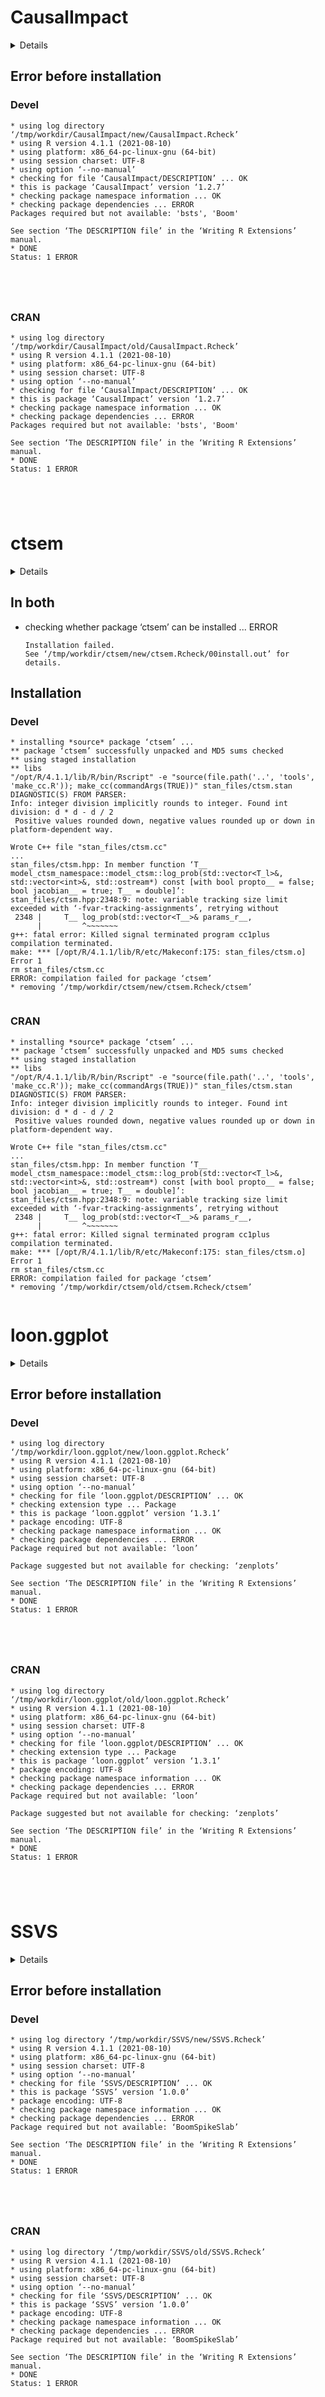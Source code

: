 # CausalImpact

<details>

* Version: 1.2.7
* GitHub: NA
* Source code: https://github.com/cran/CausalImpact
* Date/Publication: 2021-06-07 06:40:02 UTC
* Number of recursive dependencies: 72

Run `cloud_details(, "CausalImpact")` for more info

</details>

## Error before installation

### Devel

```
* using log directory ‘/tmp/workdir/CausalImpact/new/CausalImpact.Rcheck’
* using R version 4.1.1 (2021-08-10)
* using platform: x86_64-pc-linux-gnu (64-bit)
* using session charset: UTF-8
* using option ‘--no-manual’
* checking for file ‘CausalImpact/DESCRIPTION’ ... OK
* this is package ‘CausalImpact’ version ‘1.2.7’
* checking package namespace information ... OK
* checking package dependencies ... ERROR
Packages required but not available: 'bsts', 'Boom'

See section ‘The DESCRIPTION file’ in the ‘Writing R Extensions’
manual.
* DONE
Status: 1 ERROR





```
### CRAN

```
* using log directory ‘/tmp/workdir/CausalImpact/old/CausalImpact.Rcheck’
* using R version 4.1.1 (2021-08-10)
* using platform: x86_64-pc-linux-gnu (64-bit)
* using session charset: UTF-8
* using option ‘--no-manual’
* checking for file ‘CausalImpact/DESCRIPTION’ ... OK
* this is package ‘CausalImpact’ version ‘1.2.7’
* checking package namespace information ... OK
* checking package dependencies ... ERROR
Packages required but not available: 'bsts', 'Boom'

See section ‘The DESCRIPTION file’ in the ‘Writing R Extensions’
manual.
* DONE
Status: 1 ERROR





```
# ctsem

<details>

* Version: 3.6.0
* GitHub: https://github.com/cdriveraus/ctsem
* Source code: https://github.com/cran/ctsem
* Date/Publication: 2022-03-10 11:20:19 UTC
* Number of recursive dependencies: 125

Run `cloud_details(, "ctsem")` for more info

</details>

## In both

*   checking whether package ‘ctsem’ can be installed ... ERROR
    ```
    Installation failed.
    See ‘/tmp/workdir/ctsem/new/ctsem.Rcheck/00install.out’ for details.
    ```

## Installation

### Devel

```
* installing *source* package ‘ctsem’ ...
** package ‘ctsem’ successfully unpacked and MD5 sums checked
** using staged installation
** libs
"/opt/R/4.1.1/lib/R/bin/Rscript" -e "source(file.path('..', 'tools', 'make_cc.R')); make_cc(commandArgs(TRUE))" stan_files/ctsm.stan
DIAGNOSTIC(S) FROM PARSER:
Info: integer division implicitly rounds to integer. Found int division: d * d - d / 2
 Positive values rounded down, negative values rounded up or down in platform-dependent way.

Wrote C++ file "stan_files/ctsm.cc"
...
stan_files/ctsm.hpp: In member function ‘T__ model_ctsm_namespace::model_ctsm::log_prob(std::vector<T_l>&, std::vector<int>&, std::ostream*) const [with bool propto__ = false; bool jacobian__ = true; T__ = double]’:
stan_files/ctsm.hpp:2348:9: note: variable tracking size limit exceeded with ‘-fvar-tracking-assignments’, retrying without
 2348 |     T__ log_prob(std::vector<T__>& params_r__,
      |         ^~~~~~~~
g++: fatal error: Killed signal terminated program cc1plus
compilation terminated.
make: *** [/opt/R/4.1.1/lib/R/etc/Makeconf:175: stan_files/ctsm.o] Error 1
rm stan_files/ctsm.cc
ERROR: compilation failed for package ‘ctsem’
* removing ‘/tmp/workdir/ctsem/new/ctsem.Rcheck/ctsem’


```
### CRAN

```
* installing *source* package ‘ctsem’ ...
** package ‘ctsem’ successfully unpacked and MD5 sums checked
** using staged installation
** libs
"/opt/R/4.1.1/lib/R/bin/Rscript" -e "source(file.path('..', 'tools', 'make_cc.R')); make_cc(commandArgs(TRUE))" stan_files/ctsm.stan
DIAGNOSTIC(S) FROM PARSER:
Info: integer division implicitly rounds to integer. Found int division: d * d - d / 2
 Positive values rounded down, negative values rounded up or down in platform-dependent way.

Wrote C++ file "stan_files/ctsm.cc"
...
stan_files/ctsm.hpp: In member function ‘T__ model_ctsm_namespace::model_ctsm::log_prob(std::vector<T_l>&, std::vector<int>&, std::ostream*) const [with bool propto__ = false; bool jacobian__ = true; T__ = double]’:
stan_files/ctsm.hpp:2348:9: note: variable tracking size limit exceeded with ‘-fvar-tracking-assignments’, retrying without
 2348 |     T__ log_prob(std::vector<T__>& params_r__,
      |         ^~~~~~~~
g++: fatal error: Killed signal terminated program cc1plus
compilation terminated.
make: *** [/opt/R/4.1.1/lib/R/etc/Makeconf:175: stan_files/ctsm.o] Error 1
rm stan_files/ctsm.cc
ERROR: compilation failed for package ‘ctsem’
* removing ‘/tmp/workdir/ctsem/old/ctsem.Rcheck/ctsem’


```
# loon.ggplot

<details>

* Version: 1.3.1
* GitHub: https://github.com/great-northern-diver/loon.ggplot
* Source code: https://github.com/cran/loon.ggplot
* Date/Publication: 2022-02-07 21:50:06 UTC
* Number of recursive dependencies: 103

Run `cloud_details(, "loon.ggplot")` for more info

</details>

## Error before installation

### Devel

```
* using log directory ‘/tmp/workdir/loon.ggplot/new/loon.ggplot.Rcheck’
* using R version 4.1.1 (2021-08-10)
* using platform: x86_64-pc-linux-gnu (64-bit)
* using session charset: UTF-8
* using option ‘--no-manual’
* checking for file ‘loon.ggplot/DESCRIPTION’ ... OK
* checking extension type ... Package
* this is package ‘loon.ggplot’ version ‘1.3.1’
* package encoding: UTF-8
* checking package namespace information ... OK
* checking package dependencies ... ERROR
Package required but not available: ‘loon’

Package suggested but not available for checking: ‘zenplots’

See section ‘The DESCRIPTION file’ in the ‘Writing R Extensions’
manual.
* DONE
Status: 1 ERROR





```
### CRAN

```
* using log directory ‘/tmp/workdir/loon.ggplot/old/loon.ggplot.Rcheck’
* using R version 4.1.1 (2021-08-10)
* using platform: x86_64-pc-linux-gnu (64-bit)
* using session charset: UTF-8
* using option ‘--no-manual’
* checking for file ‘loon.ggplot/DESCRIPTION’ ... OK
* checking extension type ... Package
* this is package ‘loon.ggplot’ version ‘1.3.1’
* package encoding: UTF-8
* checking package namespace information ... OK
* checking package dependencies ... ERROR
Package required but not available: ‘loon’

Package suggested but not available for checking: ‘zenplots’

See section ‘The DESCRIPTION file’ in the ‘Writing R Extensions’
manual.
* DONE
Status: 1 ERROR





```
# SSVS

<details>

* Version: 1.0.0
* GitHub: https://github.com/sabainter/SSVS
* Source code: https://github.com/cran/SSVS
* Date/Publication: 2022-03-08 20:20:12 UTC
* Number of recursive dependencies: 100

Run `cloud_details(, "SSVS")` for more info

</details>

## Error before installation

### Devel

```
* using log directory ‘/tmp/workdir/SSVS/new/SSVS.Rcheck’
* using R version 4.1.1 (2021-08-10)
* using platform: x86_64-pc-linux-gnu (64-bit)
* using session charset: UTF-8
* using option ‘--no-manual’
* checking for file ‘SSVS/DESCRIPTION’ ... OK
* this is package ‘SSVS’ version ‘1.0.0’
* package encoding: UTF-8
* checking package namespace information ... OK
* checking package dependencies ... ERROR
Package required but not available: ‘BoomSpikeSlab’

See section ‘The DESCRIPTION file’ in the ‘Writing R Extensions’
manual.
* DONE
Status: 1 ERROR





```
### CRAN

```
* using log directory ‘/tmp/workdir/SSVS/old/SSVS.Rcheck’
* using R version 4.1.1 (2021-08-10)
* using platform: x86_64-pc-linux-gnu (64-bit)
* using session charset: UTF-8
* using option ‘--no-manual’
* checking for file ‘SSVS/DESCRIPTION’ ... OK
* this is package ‘SSVS’ version ‘1.0.0’
* package encoding: UTF-8
* checking package namespace information ... OK
* checking package dependencies ... ERROR
Package required but not available: ‘BoomSpikeSlab’

See section ‘The DESCRIPTION file’ in the ‘Writing R Extensions’
manual.
* DONE
Status: 1 ERROR





```
# valse

<details>

* Version: 0.1-0
* GitHub: NA
* Source code: https://github.com/cran/valse
* Date/Publication: 2021-05-31 08:00:02 UTC
* Number of recursive dependencies: 53

Run `cloud_details(, "valse")` for more info

</details>

## In both

*   checking whether package ‘valse’ can be installed ... ERROR
    ```
    Installation failed.
    See ‘/tmp/workdir/valse/new/valse.Rcheck/00install.out’ for details.
    ```

## Installation

### Devel

```
* installing *source* package ‘valse’ ...
** package ‘valse’ successfully unpacked and MD5 sums checked
** using staged installation
** libs
gcc -I"/opt/R/4.1.1/lib/R/include" -DNDEBUG   -I/usr/local/include   -fpic  -g -O2  -c EMGLLF.c -o EMGLLF.o
gcc -I"/opt/R/4.1.1/lib/R/include" -DNDEBUG   -I/usr/local/include   -fpic  -g -O2  -c EMGrank.c -o EMGrank.o
gcc -I"/opt/R/4.1.1/lib/R/include" -DNDEBUG   -I/usr/local/include   -fpic  -g -O2  -c a.EMGLLF.c -o a.EMGLLF.o
gcc -I"/opt/R/4.1.1/lib/R/include" -DNDEBUG   -I/usr/local/include   -fpic  -g -O2  -c a.EMGrank.c -o a.EMGrank.o
gcc -I"/opt/R/4.1.1/lib/R/include" -DNDEBUG   -I/usr/local/include   -fpic  -g -O2  -c valse_init.c -o valse_init.o
Error in loadNamespace(x) : there is no package called ‘RcppGSL’
...
*** installing help indices
** building package indices
** testing if installed package can be loaded from temporary location
Error: package or namespace load failed for ‘valse’ in dyn.load(file, DLLpath = DLLpath, ...):
 unable to load shared object '/tmp/workdir/valse/new/valse.Rcheck/00LOCK-valse/00new/valse/libs/valse.so':
  /tmp/workdir/valse/new/valse.Rcheck/00LOCK-valse/00new/valse/libs/valse.so: undefined symbol: gsl_vector_free
Error: loading failed
Execution halted
ERROR: loading failed
* removing ‘/tmp/workdir/valse/new/valse.Rcheck/valse’


```
### CRAN

```
* installing *source* package ‘valse’ ...
** package ‘valse’ successfully unpacked and MD5 sums checked
** using staged installation
** libs
gcc -I"/opt/R/4.1.1/lib/R/include" -DNDEBUG   -I/usr/local/include   -fpic  -g -O2  -c EMGLLF.c -o EMGLLF.o
gcc -I"/opt/R/4.1.1/lib/R/include" -DNDEBUG   -I/usr/local/include   -fpic  -g -O2  -c EMGrank.c -o EMGrank.o
gcc -I"/opt/R/4.1.1/lib/R/include" -DNDEBUG   -I/usr/local/include   -fpic  -g -O2  -c a.EMGLLF.c -o a.EMGLLF.o
gcc -I"/opt/R/4.1.1/lib/R/include" -DNDEBUG   -I/usr/local/include   -fpic  -g -O2  -c a.EMGrank.c -o a.EMGrank.o
gcc -I"/opt/R/4.1.1/lib/R/include" -DNDEBUG   -I/usr/local/include   -fpic  -g -O2  -c valse_init.c -o valse_init.o
Error in loadNamespace(x) : there is no package called ‘RcppGSL’
...
*** installing help indices
** building package indices
** testing if installed package can be loaded from temporary location
Error: package or namespace load failed for ‘valse’ in dyn.load(file, DLLpath = DLLpath, ...):
 unable to load shared object '/tmp/workdir/valse/old/valse.Rcheck/00LOCK-valse/00new/valse/libs/valse.so':
  /tmp/workdir/valse/old/valse.Rcheck/00LOCK-valse/00new/valse/libs/valse.so: undefined symbol: gsl_vector_free
Error: loading failed
Execution halted
ERROR: loading failed
* removing ‘/tmp/workdir/valse/old/valse.Rcheck/valse’


```
# vivid

<details>

* Version: 0.2.3
* GitHub: NA
* Source code: https://github.com/cran/vivid
* Date/Publication: 2021-11-20 01:30:02 UTC
* Number of recursive dependencies: 202

Run `cloud_details(, "vivid")` for more info

</details>

## Error before installation

### Devel

```
* using log directory ‘/tmp/workdir/vivid/new/vivid.Rcheck’
* using R version 4.1.1 (2021-08-10)
* using platform: x86_64-pc-linux-gnu (64-bit)
* using session charset: UTF-8
* using option ‘--no-manual’
* checking for file ‘vivid/DESCRIPTION’ ... OK
* this is package ‘vivid’ version ‘0.2.3’
* package encoding: UTF-8
* checking package namespace information ... OK
* checking package dependencies ... NOTE
...
* checking tests ... OK
  Running ‘testthat.R’
* checking for unstated dependencies in vignettes ... OK
* checking package vignettes in ‘inst/doc’ ... OK
* checking running R code from vignettes ... NONE
  ‘vivid.Rmd’ using ‘UTF-8’... OK
  ‘vividQStart.Rmd’ using ‘UTF-8’... OK
* checking re-building of vignette outputs ... OK
* DONE
Status: 2 NOTEs





```
### CRAN

```
* using log directory ‘/tmp/workdir/vivid/old/vivid.Rcheck’
* using R version 4.1.1 (2021-08-10)
* using platform: x86_64-pc-linux-gnu (64-bit)
* using session charset: UTF-8
* using option ‘--no-manual’
* checking for file ‘vivid/DESCRIPTION’ ... OK
* this is package ‘vivid’ version ‘0.2.3’
* package encoding: UTF-8
* checking package namespace information ... OK
* checking package dependencies ... NOTE
...
* checking tests ... OK
  Running ‘testthat.R’
* checking for unstated dependencies in vignettes ... OK
* checking package vignettes in ‘inst/doc’ ... OK
* checking running R code from vignettes ... NONE
  ‘vivid.Rmd’ using ‘UTF-8’... OK
  ‘vividQStart.Rmd’ using ‘UTF-8’... OK
* checking re-building of vignette outputs ... OK
* DONE
Status: 2 NOTEs





```
